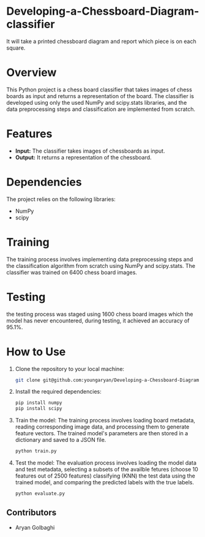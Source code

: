 # Developing-a-Chessboard-Diagram-classifier
It will take a printed chessboard diagram and report which piece is on each square.

# Overview

This Python project is a chess board classifier that takes images of chess boards as input and returns a representation of the board. The classifier is developed using only the used NumPy and scipy.stats libraries, and the data preprocessing steps and classification are implemented from scratch.

# Features

- **Input:** The classifier takes images of chessboards as input.
- **Output:** It returns a representation of the chessboard.

# Dependencies

The project relies on the following libraries:

- NumPy
- scipy

# Training

The training process involves implementing data preprocessing steps and the classification algorithm from scratch using NumPy and scipy.stats. The classifier was trained on 6400 chess board images.

# Testing

the testing process was staged using 1600 chess board images which the model has never encountered, during testing, it achieved an accuracy of 95.1%.

# How to Use

 1. Clone the repository to your local machine:

    ```bash
    git clone git@github.com:youngaryan/Developing-a-Chessboard-Diagram-classifier.git
    ```

2. Install the required dependencies:

    ```bash
    pip install numpy
    pip install scipy
    ```

3. Train the model:
The training process involves loading board metadata, reading corresponding image data, and processing them to generate feature vectors. The trained model's parameters are then stored in a dictionary and saved to a JSON file.

    ```bash
    python train.py
    ```

5. Test the model:
The evaluation process involves loading the model data and test metadata, selecting a subsets of the availble fetures (choose 10 features out of 2500 features) classifying (KNN) the test data using the trained model, and comparing the predicted labels with the true labels. 
    ```bash
    python evaluate.py
    ```

## Contributors

- Aryan Golbaghi
